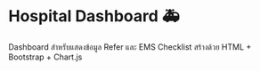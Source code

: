 # Hospital Dashboard 🚑
Dashboard สำหรับแสดงข้อมูล Refer และ EMS Checklist
สร้างด้วย HTML + Bootstrap + Chart.js
